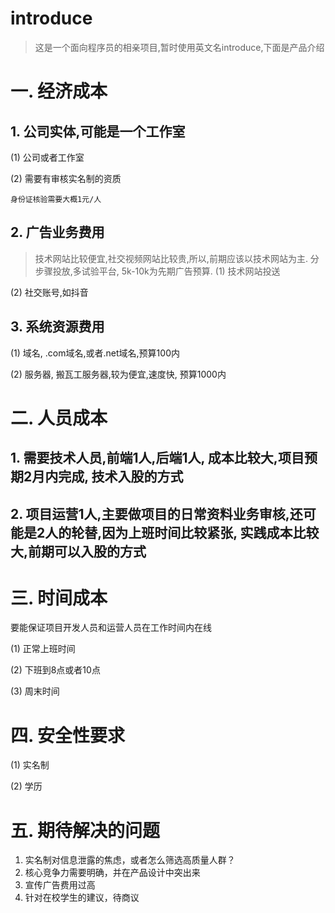 # introduce
> 这是一个面向程序员的相亲项目,暂时使用英文名introduce,下面是产品介绍

# 一. 经济成本
## 1. 公司实体,可能是一个工作室

(1) 公司或者工作室

(2) 需要有审核实名制的资质
```
身份证核验需要大概1元/人
```

## 2. 广告业务费用
> 技术网站比较便宜,社交视频网站比较贵,所以,前期应该以技术网站为主.
> 分步骤投放,多试验平台, 5k-10k为先期广告预算.
(1) 技术网站投送

(2) 社交账号,如抖音


## 3. 系统资源费用

(1) 域名, .com域名,或者.net域名,预算100内

(2) 服务器, 搬瓦工服务器,较为便宜,速度快, 预算1000内

# 二. 人员成本
## 1. 需要技术人员,前端1人,后端1人, 成本比较大,项目预期2月内完成, 技术入股的方式

## 2. 项目运营1人,主要做项目的日常资料业务审核,还可能是2人的轮替,因为上班时间比较紧张,  实践成本比较大,前期可以入股的方式
# 三. 时间成本
要能保证项目开发人员和运营人员在工作时间内在线

(1) 正常上班时间

(2) 下班到8点或者10点

(3) 周末时间

# 四. 安全性要求
(1) 实名制

(2) 学历

# 五. 期待解决的问题
1. 实名制对信息泄露的焦虑，或者怎么筛选高质量人群？
2. 核心竞争力需要明确，并在产品设计中突出来
3. 宣传广告费用过高
4. 针对在校学生的建议，待商议
